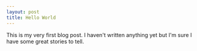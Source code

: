 ```yaml
---
layout: post
title: Hello World
---
```


This is my very first blog post. I haven't written anything yet but I'm sure I have some great stories to tell.
